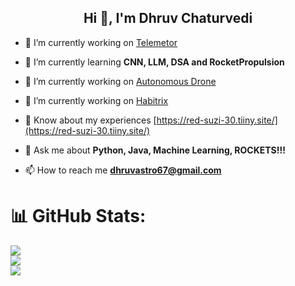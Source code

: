 <h2 align="center">Hi 👋, I'm Dhruv Chaturvedi</h1>

- 🔭 I’m currently working on [Telemetor](https://github.com/DH-ai/Telemetor)

- 🌱 I’m currently learning **CNN, LLM, DSA and RocketPropulsion**

- 🔭 I’m currently working on [Autonomous Drone](https://github.com/DH-ai/stability_surveillance)

- 🔭 I’m currently working on [Habitrix](https://github.com/DH-ai/Habitrix)

- 📄 Know about my experiences [https://red-suzi-30.tiiny.site/](https://red-suzi-30.tiiny.site/)

- 💬 Ask me about **Python, Java, Machine Learning, ROCKETS!!!**

- 📫 How to reach me **dhruvastro67@gmail.com**


# 📊 GitHub Stats:
![](https://github-readme-stats.vercel.app/api?username=dh-ai&theme=dark&hide_border=false&include_all_commits=false&count_private=false)<br/>
![](https://github-readme-streak-stats.herokuapp.com/?user=dh-ai&theme=dark&hide_border=false)<br/>
![](https://github-readme-stats.vercel.app/api/top-langs/?username=dh-ai&theme=dark&hide_border=false&include_all_commits=false&count_private=false&layout=compact)
